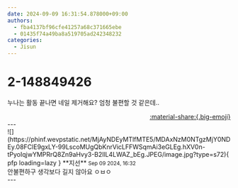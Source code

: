 ```yaml
---
date: 2024-09-09 16:31:54.878000+09:00
authors:
  - fba4137bf96cfe41257a68c371665ebe
  - 01435f74a49ba8a519705ad242348232
categories:
  - Jisun
---
```


# 2-148849426

<div class="post-container" markdown="1">
<div class="content-container md-sidebar__scrollwrap" markdown="1">

누나는 활동 끝나면 네일 제거해요? 엄청 불편할 것 같은데..

</div>
</div>

<div style="text-align: right;" markdown="1">
<a href="https://weverse.io/fromis9/fanpost/2-148849426" style="text-align: right;">:material-share:{.big-emoji}</a>
</div>
---

<div class="comments-container md-sidebar__scrollwrap" markdown="1">
<div class="comment" markdown="1">
<div class='id-container' markdown="1">
![](https://phinf.wevpstatic.net/MjAyNDEyMTlfMTE5/MDAxNzM0NTgzMjY0NDEy.08FClE9gxLY-99LscoMUgQbKnrVicLFFWSqmAi3eGLEg.hXV0n-tPyoIqjwYMPRrQ8Zn9aHvy3-B2llL4LWAZ_bEg.JPEG/image.jpg?type=s72){ pfp loading=lazy }
**<span class="artist">지선</span>** <small>Sep 09 2024, 16:32</small><br>
</div>
<div class='comment-body' markdown="1">
안불편하구 생각보다 길지 않아요 ㅇㅂㅇ
</div>
</div>
</div>
---
